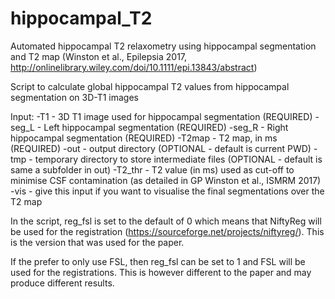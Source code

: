 # hippocampal_T2
Automated hippocampal T2 relaxometry using hippocampal segmentation and T2 map (Winston et al., Epilepsia 2017, http://onlinelibrary.wiley.com/doi/10.1111/epi.13843/abstract)

Script to calculate global hippocampal T2 values from hippocampal segmentation on 3D-T1 images

Input:
-T1     - 3D T1 image used for hippocampal segmentation (REQUIRED)
-seg_L  - Left hippocampal segmentation (REQUIRED)
-seg_R  - Right hippocampal segmentation (REQUIRED)
-T2map  - T2 map, in ms (REQUIRED)
-out    - output directory (OPTIONAL - default is current PWD)
-tmp    - temporary directory to store intermediate files (OPTIONAL - default is same a subfolder in out)
-T2_thr - T2 value (in ms) used as cut-off to minimise CSF contamination (as detailed in GP Winston et al., ISMRM 2017)
-vis    - give this input if you want to visualise the final segmentations over the T2 map

In the script, reg_fsl is set to the default of 0 which means that NiftyReg will be used for the registration (https://sourceforge.net/projects/niftyreg/). This is the version that was used for the paper.

If the prefer to only use FSL, then reg_fsl can be set to 1 and FSL will be used for the registrations. This is however different to the paper and may produce different results.
